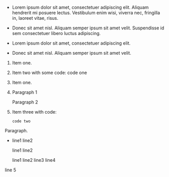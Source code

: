 *   Lorem ipsum dolor sit amet, consectetuer adipiscing elit.
Aliquam hendrerit mi posuere lectus. Vestibulum enim wisi,
viverra nec, fringilla in, laoreet vitae, risus.
*   Donec sit amet nisl. Aliquam semper ipsum sit amet velit.
Suspendisse id sem consectetuer libero luctus adipiscing.


*   Lorem ipsum dolor sit amet, consectetuer adipiscing elit.

*   Donec sit amet nisl. Aliquam semper ipsum sit amet velit.

1. Item one.
2. Item two with some code:
       code one


1. Item one.

2. Paragraph 1

   Paragraph 2

3. Item three with code:

       code two

Paragraph.

- line1
line2

  line1
line2

  line1
line2
line3
line4

line 5